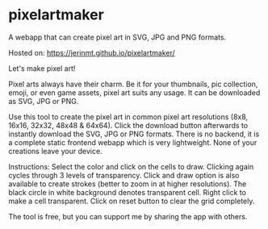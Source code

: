 # pixelartmaker
A webapp that can create pixel art in SVG, JPG and PNG formats.

Hosted on: https://jerinmt.github.io/pixelartmaker/

Let's make pixel art!

Pixel arts always have their charm. Be it for your thumbnails, pic collection, emoji, or even game assets, pixel art suits any usage. It can be downloaded as SVG, JPG or PNG.

Use this tool to create the pixel art in common pixel art resolutions (8x8, 16x16, 32x32, 48x48 & 64x64). Click the download button afterwards to instantly download the SVG, JPG or PNG formats. There is no backend, it is a complete static frontend webapp which is very lightweight. None of your creations leave your device.

Instructions:
Select the color and click on the cells to draw. Clicking again cycles through 3 levels of transparency. Click and draw option is also available to create strokes (better to zoom in at higher resolutions). The black circle in white background denotes transparent cell. Right click to make a cell transparent. Click on reset button to clear the grid completely.

The tool is free, but you can support me by sharing the app with others.
